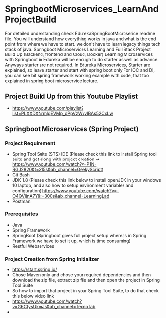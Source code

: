 # SpringbootMicroservices_LearnAndProjectBuild
For detailed understanding check EdurekaSpringBootMicroserice readme file. You will understand how everything works in java and what is the end point from where we have to start. we don't have to learn legacy things tech stack of java. 
Springboot Microservices Learning and Full Stack Project Build Up (Backend, frontend and Cloud, Docker)
Learning Microservices with Springboot in Edureka will be enough to do starter as well as advance. 
Anyways starter are not required. In Edureka Microservices, Starter are explained, so leave starter and start with spring boot only
For IOC and DI, you can see bit spring framework working example with code, that too explained in spring boot microservice lecture.


## Project Build Up from this Youtube Playlist
* https://www.youtube.com/playlist?list=PLXXDXNrmlgEVMp_dPpVzWvylBAs52CxLw



## Springboot Microservices (Spring Project)
### Project Requirement 
* Spring Tool Suite (STS) IDE (Please check this link to install Spring tool suite and get along with project creation => https://www.youtube.com/watch?v=P1N-RGJ2820&t=315s&ab_channel=GeekyScript)
* Git Bash
* JDK 1.8 (Please check this link below to install openJDK in your windows 10 laptop, and also how to setup environment variables and configuration)
  https://www.youtube.com/watch?v=-O4QVijnA7Y&t=300s&ab_channel=LearningLad
* Postman

### Prerequisites
* Java
* Spring Framework
* SpringBoot (Springboot gives full project setup whereas in Spring Framework we have to set it up, which is time consuming)
* Restful Webservices

### Project Creation from Spring Initializer
* https://start.spring.io/
* Chose Maven only and chose your required dependencies and then download the zip file, extract zip file and then open the project in Spring Tool Suite
* So how to import that project in your Spring Tool Suite, to do that check this below video link
* https://www.youtube.com/watch?v=G6CtysUkmJs&ab_channel=TecnoTab
* 
